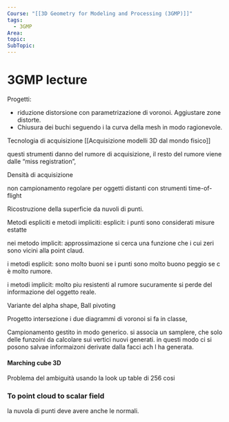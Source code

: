 ```yaml
---
Course: "[[3D Geometry for Modeling and Processing (3GMP)]]"
tags:
  - 3GMP
Area: 
topic: 
SubTopic: 
---
```


# 3GMP lecture

Progetti:
- riduzione distorsione con parametrizazione di voronoi. Aggiustare zone distorte.
- Chiusura dei buchi seguendo i la curva della mesh in modo ragionevole.



Tecnologia di acquisizione 
[[Acquisizione modelli 3D dal mondo fisico]]



questi strumenti danno del rumore di acquisizione, il resto del rumore viene dalle “miss registration”, 

Densità di acquisizione 


non campionamento regolare  per oggetti distanti con strumenti time-of-flight 




Ricostruzione della superficie da nuvoli di punti.

Metodi espliciti e metodi impliciti:
esplicit: i punti sono considerati misure estatte

nei metodo implicit: approssimazione si cerca una funzione che i cui zeri sono vicini alla point claud.

i metodi esplicit: sono molto buoni se i punti sono molto buono peggio se c è molto rumore.

i metodi implicit: molto piu resistenti al rumore sucuramente si perde del informazione del oggetto reale.





Variante del alpha shape, Ball pivoting 







Progetto intersezione i due diagrammi di voronoi si fa in classe,




Campionamento gestito in modo generico. si associa un samplere, che solo delle funzoini da calcolare sui vertici nuovi generati. in questi modo ci si posono salvae informaizoni derivate dalla facci ach l ha generata.


#### Marching cube 3D
Problema del ambiguità usando la look up table di 256 cosi




### To point cloud to scalar field
la nuvola di punti deve avere anche le normali. 
